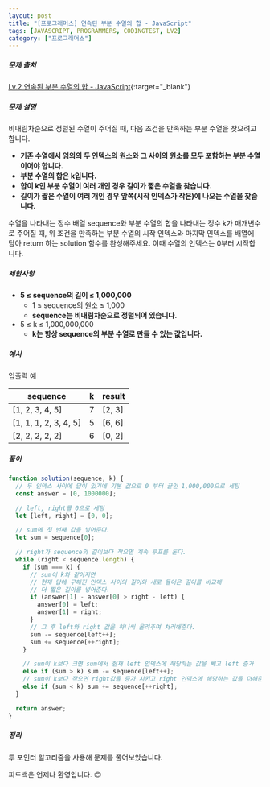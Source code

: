 ```yaml
---
layout: post
title: "[프로그래머스] 연속된 부분 수열의 합 - JavaScript"
tags: [JAVASCRIPT, PROGRAMMERS, CODINGTEST, LV2]
category: ["프로그래머스"]
---
```


##### 문제 출처

[Lv.2 연속된 부분 수열의 합 - JavaScript](https://school.programmers.co.kr/learn/courses/30/lessons/178870?language=javascript){:target="\_blank"}

##### 문제 설명

비내림차순으로 정렬된 수열이 주어질 때, 다음 조건을 만족하는 부분 수열을 찾으려고 합니다.

- **기존 수열에서 임의의 두 인덱스의 원소와 그 사이의 원소를 모두 포함하는 부분 수열이어야 합니다.**
- **부분 수열의 합은 k입니다.**
- **합이 k인 부분 수열이 여러 개인 경우 길이가 짧은 수열을 찾습니다.**
- **길이가 짧은 수열이 여러 개인 경우 앞쪽(시작 인덱스가 작은)에 나오는 수열을 찾습니다.**

수열을 나타내는 정수 배열 sequence와 부분 수열의 합을 나타내는 정수 k가 매개변수로 주어질 때, 위 조건을 만족하는 부분 수열의 시작 인덱스와 마지막 인덱스를 배열에 담아 return 하는 solution 함수를 완성해주세요. 이때 수열의 인덱스는 0부터 시작합니다.

##### 제한사항

- **5 ≤ sequence의 길이 ≤ 1,000,000**
  - 1 ≤ sequence의 원소 ≤ 1,000
  - **sequence는 비내림차순으로 정렬되어 있습니다.**
- 5 ≤ k ≤ 1,000,000,000
  - **k는 항상 sequence의 부분 수열로 만들 수 있는 값입니다.**

##### 예시

입출력 예

| sequence              | k   | result |
| --------------------- | --- | ------ |
| [1, 2, 3, 4, 5]       | 7   | [2, 3] |
| [1, 1, 1, 2, 3, 4, 5] | 5   | [6, 6] |
| [2, 2, 2, 2, 2]       | 6   | [0, 2] |

##### 풀이

```javascript
function solution(sequence, k) {
  // 두 인덱스 사이에 답이 있기에 기본 값으로 0 부터 끝인 1,000,000으로 세팅
  const answer = [0, 1000000];

  // left, right를 0으로 세팅
  let [left, right] = [0, 0];

  // sum에 첫 번째 값을 넣어준다.
  let sum = sequence[0];

  // right가 sequence의 길이보다 작으면 계속 루프를 돈다.
  while (right < sequence.length) {
    if (sum === k) {
      // sum이 k와 같아지면
      // 현재 답에 구해진 인덱스 사이의 길이와 새로 들어온 길이를 비교해
      // 더 짧은 길이를 넣어준다.
      if (answer[1] - answer[0] > right - left) {
        answer[0] = left;
        answer[1] = right;
      }
      // 그 후 left와 right 값을 하나씩 올려주며 처리해준다.
      sum -= sequence[left++];
      sum += sequence[++right];
    }

    // sum이 k보다 크면 sum에서 현재 left 인덱스에 해당하는 값을 빼고 left 증가
    else if (sum > k) sum -= sequence[left++];
    // sum이 k보다 작으면 right값을 증가 시키고 right 인덱스에 해당하는 값을 더해준다.
    else if (sum < k) sum += sequence[++right];
  }

  return answer;
}
```

##### 정리

투 포인터 알고리즘을 사용해 문제를 풀어보았습니다.<br />

피드백은 언제나 환영입니다. 😊
